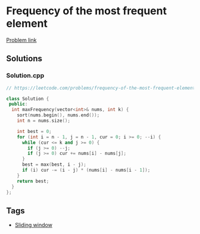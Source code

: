 # Frequency of the most frequent element

[Problem link](https://leetcode.com/problems/frequency-of-the-most-frequent-element)

## Solutions


### Solution.cpp
```cpp
// https://leetcode.com/problems/frequency-of-the-most-frequent-element

class Solution {
 public:
  int maxFrequency(vector<int>& nums, int k) {
    sort(nums.begin(), nums.end());
    int n = nums.size();

    int best = 0;
    for (int i = n - 1, j = n - 1, cur = 0; i >= 0; --i) {
      while (cur <= k and j >= 0) {
        if (j >= 0) --j;
        if (j >= 0) cur += nums[i] - nums[j];
      }
      best = max(best, i - j);
      if (i) cur -= (i - j) * (nums[i] - nums[i - 1]);
    }
    return best;
  }
};
```
## Tags

* [Sliding window](/README.md#Sliding_window)
